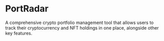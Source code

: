 # PortRadar
A comprehensive crypto portfolio management tool that allows users to track their cryptocurrency and NFT holdings in one place, alongside other key features.
